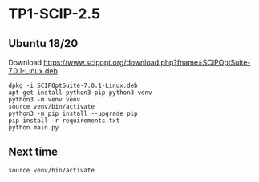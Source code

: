 # TP1-SCIP-2.5
## Ubuntu 18/20
Download https://www.scipopt.org/download.php?fname=SCIPOptSuite-7.0.1-Linux.deb

    dpkg -i SCIPOptSuite-7.0.1-Linux.deb
    apt-get install python3-pip python3-venv
    python3 -m venv venv
    source venv/bin/activate
    python3 -m pip install --upgrade pip
    pip install -r requirements.txt
    python main.py

## Next time

    source venv/bin/activate
